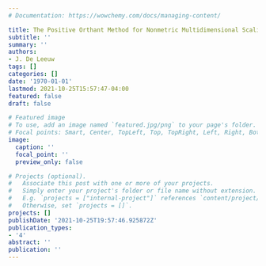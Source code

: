 ```yaml
---
# Documentation: https://wowchemy.com/docs/managing-content/

title: The Positive Orthant Method for Nonmetric Multidimensional Scaling
subtitle: ''
summary: ''
authors:
- J. De Leeuw
tags: []
categories: []
date: '1970-01-01'
lastmod: 2021-10-25T15:57:47-04:00
featured: false
draft: false

# Featured image
# To use, add an image named `featured.jpg/png` to your page's folder.
# Focal points: Smart, Center, TopLeft, Top, TopRight, Left, Right, BottomLeft, Bottom, BottomRight.
image:
  caption: ''
  focal_point: ''
  preview_only: false

# Projects (optional).
#   Associate this post with one or more of your projects.
#   Simply enter your project's folder or file name without extension.
#   E.g. `projects = ["internal-project"]` references `content/project/deep-learning/index.md`.
#   Otherwise, set `projects = []`.
projects: []
publishDate: '2021-10-25T19:57:46.925872Z'
publication_types:
- '4'
abstract: ''
publication: ''
---
```

